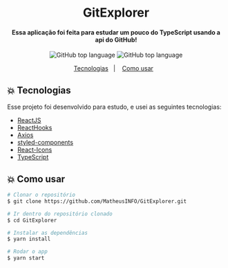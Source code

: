 <h1 align="center">
    <!-- <img src="https://user-images.githubusercontent.com/48860569/82843726-73a95300-9eb4-11ea-824e-e8b2fd299459.png"/>
    <br> -->
    GitExplorer
</h1>

<h4 align="center">
  Essa aplicação foi feita para estudar um pouco do TypeScript usando a api do GitHub!
</h4>

<p align="center">
  <img alt="GitHub top language" src="https://user-images.githubusercontent.com/48860569/82844135-bae41380-9eb5-11ea-861d-a7dcc235a899.png">
  <img alt="GitHub top language" src="https://user-images.githubusercontent.com/48860569/82844133-ba4b7d00-9eb5-11ea-90b5-7c748296e397.png">
</p>

<p align="center">
  <a href="#boom-tecnologias">Tecnologias</a>&nbsp;&nbsp;&nbsp;|&nbsp;&nbsp;&nbsp;
  <a href="#boom-como-usar">Como usar</a>&nbsp;&nbsp;&nbsp;
</p>


<!-- <h3 align="center">
    Demo do app no netlify
</h3>

<p align="center">https://gitfinder.netlify.app/</p> -->

## :boom: Tecnologias

Esse projeto foi desenvolvido para estudo, e usei as seguintes tecnologias:

-  [ReactJS](https://reactjs.org/)
-  [ReactHooks](https://github.com/rehooks/awesome-react-hooks)
-  [Axios](https://github.com/axios/axios)
-  [styled-components](https://www.styled-components.com/)
-  [React-Icons](https://github.com/react-icons/react-icons)
-  [TypeScript](https://github.com/microsoft/TypeScript)


## :boom: Como usar

```bash
# Clonar o repositório
$ git clone https://github.com/MatheusINFO/GitExplorer.git

# Ir dentro do repositório clonado
$ cd GitExplorer

# Instalar as dependências
$ yarn install

# Rodar o app
$ yarn start
```
